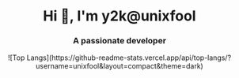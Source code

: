 <!--<p align="center"> <img src="https://www.noxpc.es/images/unixfool.png" alt="unixfool"/></p>-->

<h1 align="center">Hi 👋, I'm y2k@unixfool</h1>
<h3 align="center">A passionate developer</h3>

<p align="center"> ![Top Langs](https://github-readme-stats.vercel.app/api/top-langs/?username=unixfool&layout=compact&theme=dark) </p>
